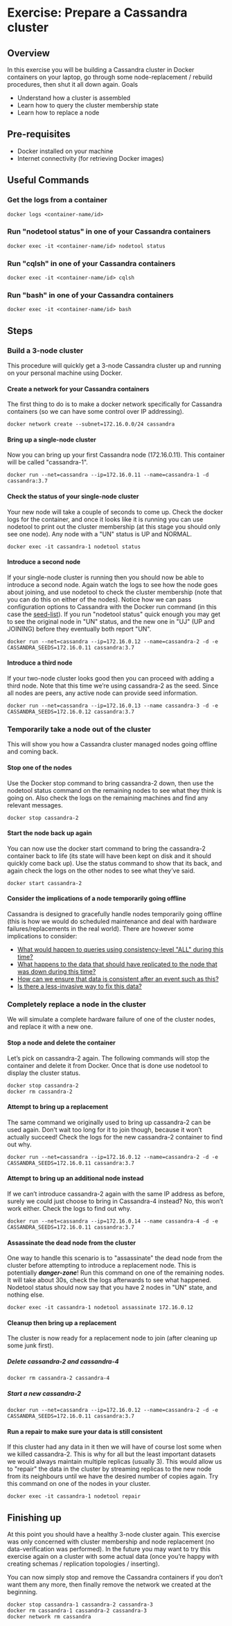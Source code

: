 ﻿Exercise: Prepare a Cassandra cluster
=====================================


Overview
--------
In this exercise you will be building a Cassandra cluster in Docker containers on your laptop, go through some node-replacement / rebuild procedures, then shut it all down again.
Goals
* Understand how a cluster is assembled
* Learn how to query the cluster membership state
* Learn how to replace a node


Pre-requisites
--------------
* Docker installed on your machine
* Internet connectivity (for retrieving Docker images)


Useful Commands
---------------
### Get the logs from a container
```
docker logs <container-name/id>
```

### Run "nodetool status" in one of your Cassandra containers
```
docker exec -it <container-name/id> nodetool status
```

### Run "cqlsh" in one of your Cassandra containers
```
docker exec -it <container-name/id> cqlsh
```

### Run "bash" in one of your Cassandra containers
```
docker exec -it <container-name/id> bash
```


Steps
-----


### Build a 3-node cluster
This procedure will quickly get a 3-node Cassandra cluster up and running on your personal machine using Docker.


#### Create a network for your Cassandra containers
The first thing to do is to make a docker network specifically for Cassandra containers (so we can have some control over IP addressing).
```
docker network create --subnet=172.16.0.0/24 cassandra
```


#### Bring up a single-node cluster
Now you can bring up your first Cassandra node (172.16.0.11). This container will be called "cassandra-1".
```
docker run --net=cassandra --ip=172.16.0.11 --name=cassandra-1 -d cassandra:3.7
```


#### Check the status of your single-node cluster
Your new node will take a couple of seconds to come up. Check the docker logs for the container, and once it looks like it is running you can use nodetool to print out the cluster membership (at this stage you should only see one node). Any node with a "UN" status is UP and NORMAL.
```
docker exec -it cassandra-1 nodetool status
```


#### Introduce a second node
If your single-node cluster is running then you should now be able to introduce a second node. Again watch the logs to see how the node goes about joining, and use nodetool to check the cluster membership (note that you can do this on either of the nodes). Notice how we can pass configuration options to Cassandra with the Docker run command (in this case the [seed-list](https://docs.datastax.com/en/cassandra/2.1/cassandra/configuration/configCassandra_yaml_r.html#reference_ds_qfg_n1r_1k__seed_provider)). If you run "nodetool status" quick enough you may get to see the original node in "UN" status, and the new one in "UJ" (UP and JOINING) before they eventually both report "UN".
```
docker run --net=cassandra --ip=172.16.0.12 --name=cassandra-2 -d -e CASSANDRA_SEEDS=172.16.0.11 cassandra:3.7
```


#### Introduce a third node
If your two-node cluster looks good then you can proceed with adding a third node. Note that this time we’re using cassandra-2 as the seed. Since all nodes are peers, any active node can provide seed information.
```
docker run --net=cassandra --ip=172.16.0.13 --name cassandra-3 -d -e CASSANDRA_SEEDS=172.16.0.12 cassandra:3.7
```


### Temporarily take a node out of the cluster
This will show you how a Cassandra cluster managed nodes going offline and coming back.


#### Stop one of the nodes
Use the Docker stop command to bring cassandra-2 down, then use the nodetool status command on the remaining nodes to see what they think is going on. Also check the logs on the remaining machines and find any relevant messages.
```
docker stop cassandra-2
```


#### Start the node back up again
You can now use the docker start command to bring the cassandra-2 container back to life (its state will have been kept on disk and it should quickly come back up). Use the status command to show that its back, and again check the logs on the other nodes to see what they’ve said.
```
docker start cassandra-2
```

#### Consider the implications of a node temporarily going offline
Cassandra is designed to gracefully handle nodes temporarily going offline (this is how we would do scheduled maintenance and deal with hardware failures/replacements in the real world). There are however some implications to consider:
* [What would happen to queries using consistency-level "ALL" during this time?](https://docs.datastax.com/en/cassandra/2.1/cassandra/dml/dml_config_consistency_c.html)
* [What happens to the data that should have replicated to the node that was down during this time?](https://docs.datastax.com/en/cassandra/2.1/cassandra/dml/dml_about_hh_c.html?hl=hinted,handoff)
* [How can we ensure that data is consistent after an event such as this?](https://docs.datastax.com/en/cassandra/2.1/cassandra/operations/opsRepairNodesManualRepair.html?hl=repair)
* [Is there a less-invasive way to fix this data?](https://docs.datastax.com/en/cassandra/2.1/cassandra/operations/opsRepairNodesReadRepair.html?hl=repair)


### Completely replace a node in the cluster
We will simulate a complete hardware failure of one of the cluster nodes, and replace it with a new one.


#### Stop a node and delete the container
Let’s pick on cassandra-2 again. The following commands will stop the container and delete it from Docker. Once that is done use nodetool to display the cluster status.
```
docker stop cassandra-2
docker rm cassandra-2
```

#### Attempt to bring up a replacement
The same command we originally used to bring up cassandra-2 can be used again. Don’t wait too long for it to join though, because it won’t actually succeed! Check the logs for the new cassandra-2 container to find out why.
```
docker run --net=cassandra --ip=172.16.0.12 --name=cassandra-2 -d -e CASSANDRA_SEEDS=172.16.0.11 cassandra:3.7
```


#### Attempt to bring up an additional node instead
If we can’t introduce cassandra-2 again with the same IP address as before, surely we could just choose to bring in Cassandra-4 instead? No, this won’t work either. Check the logs to find out why.
```
docker run --net=cassandra --ip=172.16.0.14 --name cassandra-4 -d -e CASSANDRA_SEEDS=172.16.0.11 cassandra:3.7
```


#### Assassinate the dead node from the cluster
One way to handle this scenario is to "assassinate" the dead node from the cluster before attempting to introduce a replacement node. This is potentially ___danger-zone___! Run this command on one of the remaining nodes. It will take about 30s, check the logs afterwards to see what happened. Nodetool status should now say that you have 2 nodes in "UN" state, and nothing else.
```
docker exec -it cassandra-1 nodetool assassinate 172.16.0.12
```


#### Cleanup then bring up a replacement
The cluster is now ready for a replacement node to join (after cleaning up some junk first).

##### Delete cassandra-2 and cassandra-4
```
docker rm cassandra-2 cassandra-4
```

##### Start a new cassandra-2
```
docker run --net=cassandra --ip=172.16.0.12 --name=cassandra-2 -d -e CASSANDRA_SEEDS=172.16.0.11 cassandra:3.7
```


#### Run a repair to make sure your data is still consistent
If this cluster had any data in it then we will have of course lost some when we killed cassandra-2. This is why for all but the least important datasets we would always maintain multiple replicas (usually 3). This would allow us to "repair" the data in the cluster by streaming replicas to the new node from its neighbours until we have the desired number of copies again. Try this command on one of the nodes in your cluster.
```
docker exec -it cassandra-1 nodetool repair
```


Finishing up
------------
At this point you should have a healthy 3-node cluster again. This exercise was only concerned with cluster membership and node replacement (no data-verification was performed). In the future you may want to try this exercise again on a cluster with some actual data (once you’re happy with creating schemas / replication topologies / inserting).


You can now simply stop and remove the Cassandra containers if you don’t want them any more, then finally remove the network we created at the beginning.
```
docker stop cassandra-1 cassandra-2 cassandra-3
docker rm cassandra-1 cassandra-2 cassandra-3
docker network rm cassandra
```
